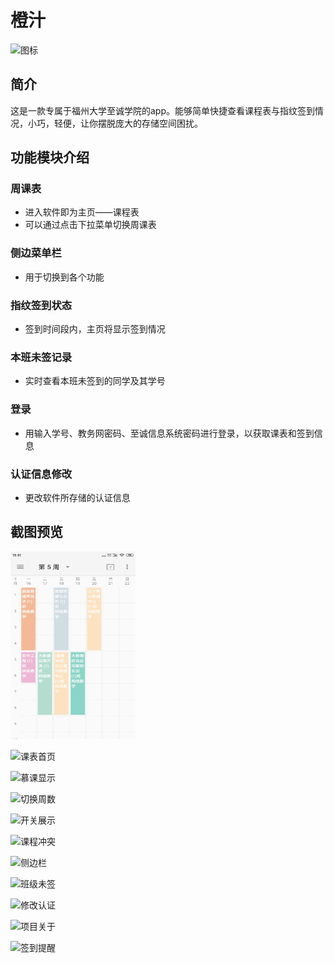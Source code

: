 # 橙汁

![图标](https://github.com/soreak/JuiceTimetable/blob/dev/img/juice_icon.png?raw=true)



## 简介

这是一款专属于福州大学至诚学院的app。能够简单快捷查看课程表与指纹签到情况，小巧，轻便，让你摆脱庞大的存储空间困扰。



## 功能模块介绍

### 周课表 

- 进入软件即为主页——课程表
- 可以通过点击下拉菜单切换周课表

### 侧边菜单栏 

- 用于切换到各个功能

### 指纹签到状态

- 签到时间段内，主页将显示签到情况

### 本班未签记录

- 实时查看本班未签到的同学及其学号

### 登录

- 用输入学号、教务网密码、至诚信息系统密码进行登录，以获取课表和签到信息

### 认证信息修改 

- 更改软件所存储的认证信息



## 截图预览

<img src="https://raw.githubusercontent.com/aaronlinv/JuiceTimetable/dev/img/01.jpg" width="200px" height="300px" />


![课表首页](https://github.com/soreak/JuiceTimetable/blob/dev/img/01.jpg?raw=true) 

![慕课显示](https://github.com/soreak/JuiceTimetable/blob/dev/img/02.jpg?raw=true)

![切换周数](https://github.com/soreak/JuiceTimetable/blob/dev/img/03.jpg?raw=true)

![开关展示](https://github.com/soreak/JuiceTimetable/blob/dev/img/04.jpg?raw=true)

![课程冲突](https://github.com/soreak/JuiceTimetable/blob/dev/img/05.jpg?raw=true)

![侧边栏](https://github.com/soreak/JuiceTimetable/blob/dev/img/06.jpg?raw=true)

![班级未签](https://github.com/soreak/JuiceTimetable/blob/dev/img/07.jpg?raw=true)

![修改认证](https://github.com/soreak/JuiceTimetable/blob/dev/img/08.jpg?raw=true)

![项目关于](https://github.com/soreak/JuiceTimetable/blob/dev/img/09.jpg?raw=true)

![签到提醒](https://github.com/soreak/JuiceTimetable/blob/dev/img/10.jpg?raw=true)

